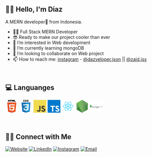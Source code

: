 ## 👋🏼 Hello, I'm Diaz 
A MERN developer🎯 from Indonesia.

- 👨‍💻 Full Stack MERN Developer
- 😎 Ready to make our project cooler than ever
- 👀 I’m interested in Web development
- 🌱 I’m currently learning mongoDB
- 💞️ I’m looking to collaborate on Web project
- 📫 How to reach me: [instagram](https://www.instagram.com) - [@dazveloper.json](https://www.instagram.com/dazveloper.json) || [@zaid.jsx](https://www.instagram.com/zaid.jsx)  

<br/>

## 💻 Languanges 


<code><img height="40" src="https://raw.githubusercontent.com/github/explore/80688e429a7d4ef2fca1e82350fe8e3517d3494d/topics/html/html.png"></code>
<code><img height="40" src="https://raw.githubusercontent.com/github/explore/80688e429a7d4ef2fca1e82350fe8e3517d3494d/topics/css/css.png"></code>
<code><img height="40" src="https://raw.githubusercontent.com/github/explore/80688e429a7d4ef2fca1e82350fe8e3517d3494d/topics/javascript/javascript.png"></code>
<code><img height="40" src="https://raw.githubusercontent.com/github/explore/80688e429a7d4ef2fca1e82350fe8e3517d3494d/topics/typescript/typescript.png"></code>
<code><img height="40" src="https://raw.githubusercontent.com/github/explore/80688e429a7d4ef2fca1e82350fe8e3517d3494d/topics/react/react.png"></code>
<code><img height="40" src="https://raw.githubusercontent.com/github/explore/80688e429a7d4ef2fca1e82350fe8e3517d3494d/topics/nodejs/nodejs.png"></code>
<code><img height="40" src="https://raw.githubusercontent.com/github/explore/80688e429a7d4ef2fca1e82350fe8e3517d3494d/topics/mongodb/mongodb.png"></code>

<br/>

## 🤝🏼 Connect with Me  

<p>
<a href="https://dazveloper.netlify.app/"><img alt="Website" src="https://img.shields.io/badge/Website-dazveloper.netlify.app-blue?style=flat-square&logo=google-chrome"></a>
<a href="https://www.linkedin.com/id/diaz-adriansyah/"><img alt="LinkedIn" src="https://img.shields.io/badge/LinkedIn-Diaz%20Adriansyah-blue?style=flat-square&logo=linkedin"></a>
<a href="https://www.instagram.com/zaid.jsx"><img alt="Instagram" src="https://img.shields.io/badge/Instagram-zaid.jsx-blue?style=flat-square&logo=instagram"></a>
<a href="mailto:diazz.developer@gmail.com"><img alt="Email" src="https://img.shields.io/badge/Email-diazz.developer@gmail.com-blue?style=flat-square&logo=gmail"></a>
</p>
